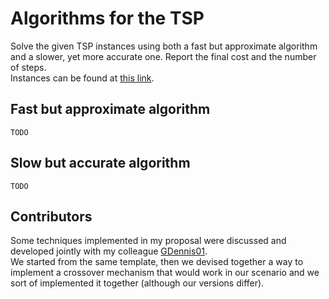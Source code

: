 # Algorithms for the TSP

Solve the given TSP instances using both a fast but approximate algorithm and a slower, yet more accurate one. Report the final cost and the number of steps.  
Instances can be found at [this link](https://github.com/squillero/computational-intelligence/tree/master/2024-25/cities).

## Fast but approximate algorithm
`TODO`

## Slow but accurate algorithm
`TODO`

## Contributors
Some techniques implemented in my proposal were discussed and developed jointly with my colleague [GDennis01](https://github.com/GDennis01/).  
We started from the same template, then we devised together a way to implement a crossover mechanism that would work in our scenario and we sort of implemented it together (although our versions differ).
